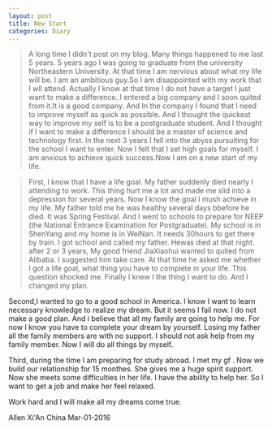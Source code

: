 ```yaml
---
layout: post
title: New Start
categories: Diary
---
```

>    A long time I didn't post on my blog. Many things happened to me last 5 years. 5 years ago I was going to graduate from the university Northeastern University. At that time I am nervious about what my life will be. I am an ambitious guy.So I am disappointed with my work that I wll attend. Actually I know at that time I do not have a target I just want to make a difference. I entered a big company and I soon quited from it.It is a good company. And In the company I found that I need to improve myself as quick as possible. And I thought the quickest way to improve my self is to be a postgraduate student. And I thought if I want to make a difference I should be a master of science and technology first. In the next 3 years I fell into the abyss pursuiting for the school I want to enter. Now I felt that I set high goals for myself. I am anxious to achieve quick success.Now I am on a new start of my life.

>    First, I know that I have a life goal. My father suddenly died nearly I attending to work. This thing hurt me a lot and made me slid into a depression for several years. Now I know the goal I mush achieve in my life. My father told me he was healthy several days bbefore he died. It was Spring Festival. And I went to schools to prepare for NEEP (the National Entrance Examination for Postgraduate). My school is in ShenYang and my home is in WeiNan. It needs 30hours to get there by train. I got school and called my father. Hewas died at that night. after 2 or 3 years, My good friend JiaXiaohui wanted to quited from Alibaba. I suggested him take care. At that time he asked me whether I got a life goal, what thing you have to complete in your life. This question shocked me. Finally I knew I the thing I want to do. And I changed my plan. 

Second,I wanted to go to a good school in America. I know I want to learn necessary knowledge to realize my dream. But it seems I fail now. I do not make a good plan. And i believe that all my family are going to help me. For now I know you have to complete your dream by yourself. Losing my father all the family members are with no support. I should not ask help from my family member. Now I will do all things by myself.

Third, during the time I am preparing for study abroad. I met my gf . Now we build our relationship for 15 monthes. She gives me a huge spirit support. Now she meets some difficulties in her life. I have the ability to  help her. So I want to get a job and make her feel relaxed. 

Work hard and I will make all my dreams come true.


Allen
Xi'An China
Mar-01-2016
